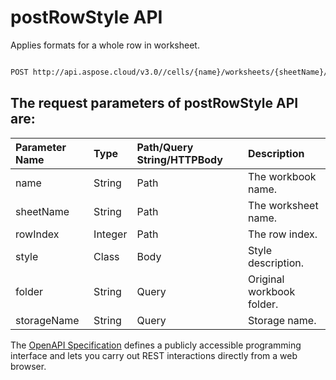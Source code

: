 # **postRowStyle API**

Applies formats for a whole row in worksheet. 

```bash

POST http://api.aspose.cloud/v3.0//cells/{name}/worksheets/{sheetName}/cells/rows/{rowIndex}/style

```

## The request parameters of **postRowStyle** API are: 

| Parameter Name | Type | Path/Query String/HTTPBody | Description | 
| :- | :- | :- |:- | 
|name|String|Path|The workbook name.|
|sheetName|String|Path|The worksheet name.|
|rowIndex|Integer|Path|The row index.|
|style|Class|Body|Style description.|
|folder|String|Query|Original workbook folder.|
|storageName|String|Query|Storage name.|


The [OpenAPI Specification](https://reference.aspose.cloud/cells/#/CellsController/PostRowStyle) defines a publicly accessible programming interface and lets you carry out REST interactions directly from a web browser.
